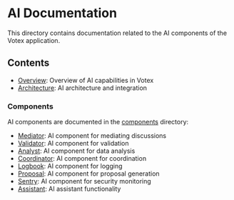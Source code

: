 # AI Documentation

This directory contains documentation related to the AI components of the Votex application.

## Contents

- [Overview](./overview.md): Overview of AI capabilities in Votex
- [Architecture](./architecture.md): AI architecture and integration

### Components

AI components are documented in the [components](./components/) directory:

- [Mediator](./components/mediator.md): AI component for mediating discussions
- [Validator](./components/validator.md): AI component for validation
- [Analyst](./components/analyst.md): AI component for data analysis
- [Coordinator](./components/coordinator.md): AI component for coordination
- [Logbook](./components/logbook.md): AI component for logging
- [Proposal](./components/proposal.md): AI component for proposal generation
- [Sentry](./components/sentry.md): AI component for security monitoring
- [Assistant](./components/assistant.md): AI assistant functionality
